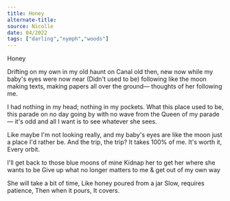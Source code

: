 ```yaml
---
title: Honey
alternate-title:
source: Nicolle
date: 04/2022
tags: ["darling","nymph","woods"]
---
```

Honey

Drifting on my own in
my old haunt on Canal
old then, new now while
my baby's eyes were now near
(Didn't used to be)
following like the moon
making texts, making papers
all over the ground—
thoughts of her following me.

I had nothing in my head;
nothing in my pockets.
What this place used to be,
this parade on no day going by
with no wave from the
Queen of my parade—
it's odd and all I want
is to see whatever she sees.

Like maybe I'm not looking
really, and my baby's eyes
are like the moon just
a place I'd rather be.
And the trip, the trip?
It takes 100% of me.
It's worth it,
Every orbit.

I'll get back to
those blue moons of mine
Kidnap her to get her
where she wants to be
Give up what no longer
matters to me &
get out of my own way

She will take a bit of time,
Like honey poured from a jar
Slow, requires patience,
Then when it pours,
It covers.